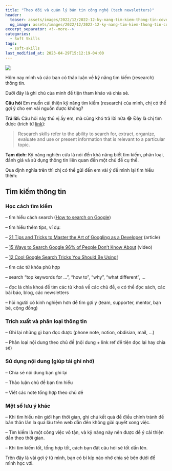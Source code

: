 ```yaml
---
title: "Theo dõi và quản lý bản tin công nghệ (tech newsletters)"
header:
  teaser: assets/images/2022/12/2022-12-ky-nang-tim-kiem-thong-tin-cover.webp
  og_image: assets/images/2022/12/2022-12-ky-nang-tim-kiem-thong-tin-cover.webp
excerpt_separator: <!--more-->
categories:
  - Soft Skills
tags:
  - soft-skills
last_modified_at: 2023-04-29T15:12:19-04:00
---
```


![](/assets/images/2022/12/2022-12-ky-nang-tim-kiem-thong-tin-cover.webp)

Hôm nay mình và các bạn có thảo luận về kỹ năng tìm kiếm (research) thông tin.

Dưới đây là ghi chú của mình để tiện tham khảo và chia sẻ.

**Câu hỏi**
Em muốn cải thiện kỹ năng tìm kiếm (research) của mình, chị có thể gợi ý cho em vài nguồn được không?

**Trả lời:**
Câu hỏi này thú vị ấy em, mà cũng khó trả lời nữa 😂
Đây là chị tìm được (trích từ [link](https://www.universityofgalway.ie/academic-skills/readingandresearch/)):

> Research skills refer to the ability to search for, extract, organize, evaluate and use or present information that is relevant to a particular topic.

**Tạm dịch:**
Kỹ năng nghiên cứu là nói đến khả năng biết tìm kiếm, phân loại, đánh giá và sử dụng thông tin liên quan đến một chủ đề cụ thể.

Qua định nghĩa trên thì chị có thể gửi đến em vài ý để mình lại tìm hiểu thêm:

## Tìm kiếm thông tin
### Học cách tìm kiếm
– tìm hiểu cách search ([How to search on Google](https://support.google.com/websearch/#topic=3378866))

– tìm hiểu thêm tips, ví dụ:

   – [21 Tips and Tricks to Master the Art of Googling as a Developer](https://www.makeuseof.com/21-tips-and-tricks-to-master-the-art-of-googling-as-a-developer/) (article)

   – [15 Ways to Search Google 96% of People Don’t Know About](https://www.youtube.com/watch?v=erZ3IyBCXdY) (video)

   – [12 Cool Google Search Tricks You Should Be Using!](https://www.youtube.com/watch?v=7ond5eF7L-I)

– tìm các từ khóa phù hợp

   – search “top keywords for …”, “how to”, “why”, “what different”, …

   – đọc là chìa khoá để tìm các từ khoá về các chủ đề, e có thể đọc sách, các bài báo, blog, các newsletters

   – hỏi người có kinh nghiệm hơn để tìm gợi ý (team, supporter, mentor, bạn bè, cộng đồng)

### Trích xuất và phân loại thông tin
– Ghi lại những gì bạn đọc được (phone note, notion, obdisian, mail, …)

– Phân loại nội dung theo chủ đề (nội dung + link ref để tiện đọc lại hay chia sẻ)

### Sử dụng nội dung (giúp tái ghi nhớ)
– Chia sẻ nội dung bạn ghi lại

– Thảo luận chủ đề bạn tìm hiểu

– Viết các note tổng hợp theo chủ đề

### Một số lưu ý khác
– Khi tìm hiểu nên giới hạn thời gian, ghi chú kết quả để điều chỉnh tránh để bản thân lân la quá lâu trên web dẫn đến không giải quyết xong việc.

– Tìm kiếm là một công việc vô tận, và kỹ năng này nên được để ý cải thiện dần theo thời gian.

– Khi tìm kiếm tốt, tổng hợp tốt, cách bạn đặt câu hỏi sẽ tốt dần lên.

Trên đây là vài gợi ý từ mình, bạn có bí kíp nào nhớ chia sẻ bên dưới để mình học với.
